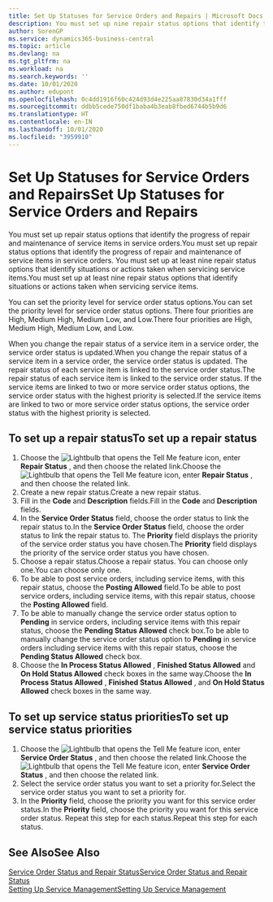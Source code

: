 ```yaml
---
title: Set Up Statuses for Service Orders and Repairs | Microsoft Docs
description: You must set up nine repair status options that identify the progress of repair and maintenance of service items in service orders.
author: SorenGP
ms.service: dynamics365-business-central
ms.topic: article
ms.devlang: na
ms.tgt_pltfrm: na
ms.workload: na
ms.search.keywords: ''
ms.date: 10/01/2020
ms.author: edupont
ms.openlocfilehash: 0c4dd1916f60c424d93d4e225aa87830d34a1fff
ms.sourcegitcommit: ddbb5cede750df1baba4b3eab8fbed6744b5b9d6
ms.translationtype: HT
ms.contentlocale: en-IN
ms.lasthandoff: 10/01/2020
ms.locfileid: "3959910"
---
```

# <a name="set-up-statuses-for-service-orders-and-repairs"></a><span data-ttu-id="ceba1-103">Set Up Statuses for Service Orders and Repairs</span><span class="sxs-lookup"><span data-stu-id="ceba1-103">Set Up Statuses for Service Orders and Repairs</span></span>
<span data-ttu-id="ceba1-104">You must set up repair status options that identify the progress of repair and maintenance of service items in service orders.</span><span class="sxs-lookup"><span data-stu-id="ceba1-104">You must set up repair status options that identify the progress of repair and maintenance of service items in service orders.</span></span> <span data-ttu-id="ceba1-105">You must set up at least nine repair status options that identify situations or actions taken when servicing service items.</span><span class="sxs-lookup"><span data-stu-id="ceba1-105">You must set up at least nine repair status options that identify situations or actions taken when servicing service items.</span></span>  

<span data-ttu-id="ceba1-106">You can set the priority level for service order status options.</span><span class="sxs-lookup"><span data-stu-id="ceba1-106">You can set the priority level for service order status options.</span></span> <span data-ttu-id="ceba1-107">There four priorities are High, Medium High, Medium Low, and Low.</span><span class="sxs-lookup"><span data-stu-id="ceba1-107">There four priorities are High, Medium High, Medium Low, and Low.</span></span>  

<span data-ttu-id="ceba1-108">When you change the repair status of a service item in a service order, the service order status is updated.</span><span class="sxs-lookup"><span data-stu-id="ceba1-108">When you change the repair status of a service item in a service order, the service order status is updated.</span></span> <span data-ttu-id="ceba1-109">The repair status of each service item is linked to the service order status.</span><span class="sxs-lookup"><span data-stu-id="ceba1-109">The repair status of each service item is linked to the service order status.</span></span> <span data-ttu-id="ceba1-110">If the service items are linked to two or more service order status options, the service order status with the highest priority is selected.</span><span class="sxs-lookup"><span data-stu-id="ceba1-110">If the service items are linked to two or more service order status options, the service order status with the highest priority is selected.</span></span>  

## <a name="to-set-up-a-repair-status"></a><span data-ttu-id="ceba1-111">To set up a repair status</span><span class="sxs-lookup"><span data-stu-id="ceba1-111">To set up a repair status</span></span>  
1. <span data-ttu-id="ceba1-112">Choose the ![Lightbulb that opens the Tell Me feature](media/ui-search/search_small.png "Tell me what you want to do") icon, enter **Repair Status** , and then choose the related link.</span><span class="sxs-lookup"><span data-stu-id="ceba1-112">Choose the ![Lightbulb that opens the Tell Me feature](media/ui-search/search_small.png "Tell me what you want to do") icon, enter **Repair Status** , and then choose the related link.</span></span>
2. <span data-ttu-id="ceba1-113">Create a new repair status.</span><span class="sxs-lookup"><span data-stu-id="ceba1-113">Create a new repair status.</span></span>  
3. <span data-ttu-id="ceba1-114">Fill in the **Code** and **Description** fields.</span><span class="sxs-lookup"><span data-stu-id="ceba1-114">Fill in the **Code** and **Description** fields.</span></span>  
4. <span data-ttu-id="ceba1-115">In the **Service Order Status** field, choose the order status to link the repair status to.</span><span class="sxs-lookup"><span data-stu-id="ceba1-115">In the **Service Order Status** field, choose the order status to link the repair status to.</span></span> <span data-ttu-id="ceba1-116">The **Priority** field displays the priority of the service order status you have chosen.</span><span class="sxs-lookup"><span data-stu-id="ceba1-116">The **Priority** field displays the priority of the service order status you have chosen.</span></span>  
5. <span data-ttu-id="ceba1-117">Choose a repair status.</span><span class="sxs-lookup"><span data-stu-id="ceba1-117">Choose a repair status.</span></span> <span data-ttu-id="ceba1-118">You can choose only one.</span><span class="sxs-lookup"><span data-stu-id="ceba1-118">You can choose only one.</span></span>  
6. <span data-ttu-id="ceba1-119">To be able to post service orders, including service items, with this repair status, choose the **Posting Allowed** field.</span><span class="sxs-lookup"><span data-stu-id="ceba1-119">To be able to post service orders, including service items, with this repair status, choose the **Posting Allowed** field.</span></span>  
7. <span data-ttu-id="ceba1-120">To be able to manually change the service order status option to **Pending** in service orders, including service items with this repair status, choose the **Pending Status Allowed** check box.</span><span class="sxs-lookup"><span data-stu-id="ceba1-120">To be able to manually change the service order status option to **Pending** in service orders including service items with this repair status, choose the **Pending Status Allowed** check box.</span></span>  
8. <span data-ttu-id="ceba1-121">Choose the **In Process Status Allowed** , **Finished Status Allowed** and **On Hold Status Allowed** check boxes in the same way.</span><span class="sxs-lookup"><span data-stu-id="ceba1-121">Choose the **In Process Status Allowed** , **Finished Status Allowed** , and **On Hold Status Allowed** check boxes in the same way.</span></span>
  
## <a name="to-set-up-service-status-priorities"></a><span data-ttu-id="ceba1-122">To set up service status priorities</span><span class="sxs-lookup"><span data-stu-id="ceba1-122">To set up service status priorities</span></span>  
1. <span data-ttu-id="ceba1-123">Choose the ![Lightbulb that opens the Tell Me feature](media/ui-search/search_small.png "Tell me what you want to do") icon, enter **Service Order Status** , and then choose the related link.</span><span class="sxs-lookup"><span data-stu-id="ceba1-123">Choose the ![Lightbulb that opens the Tell Me feature](media/ui-search/search_small.png "Tell me what you want to do") icon, enter **Service Order Status** , and then choose the related link.</span></span>  
2. <span data-ttu-id="ceba1-124">Select the service order status you want to set a priority for.</span><span class="sxs-lookup"><span data-stu-id="ceba1-124">Select the service order status you want to set a priority for.</span></span>  
3. <span data-ttu-id="ceba1-125">In the **Priority** field, choose the priority you want for this service order status.</span><span class="sxs-lookup"><span data-stu-id="ceba1-125">In the **Priority** field, choose the priority you want for this service order status.</span></span> <span data-ttu-id="ceba1-126">Repeat this step for each status.</span><span class="sxs-lookup"><span data-stu-id="ceba1-126">Repeat this step for each status.</span></span>  

## <a name="see-also"></a><span data-ttu-id="ceba1-127">See Also</span><span class="sxs-lookup"><span data-stu-id="ceba1-127">See Also</span></span>  
[<span data-ttu-id="ceba1-128">Service Order Status and Repair Status</span><span class="sxs-lookup"><span data-stu-id="ceba1-128">Service Order Status and Repair Status</span></span>](service-service-order-status-and-repair-status.md)  
[<span data-ttu-id="ceba1-129">Setting Up Service Management</span><span class="sxs-lookup"><span data-stu-id="ceba1-129">Setting Up Service Management</span></span>](service-setup-service.md)  
